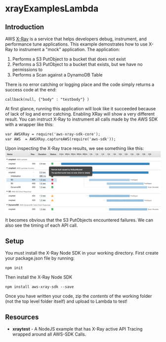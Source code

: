 # xrayExamplesLambda

## Introduction
AWS  [X-Ray](https://aws.amazon.com/xray/) is a service that helps developers debug, instrument, and performance tune applications.
This example demostrates how to use X-Ray to instrument a "mock" application. The application:

1. Performs a S3 PutObject to a bucket that does not exist
2. Performs a S3 PutObject to a bucket that exists, but we have no permissions to
3. Performs a Scan against a DynamoDB Table

There is no error catching or logging place and the code simply returns a success code at the end:

```node
callback(null, {"body" : "testbody"} )
```

At first glance,  running this application will look like it succeeded because of lack of log and error catching.
Enabling XRay will show a very different result. You can instruct X-Ray to instrument all calls made by the AWS SDK with a wrapper like this:

```node
var AWSXRay = require('aws-xray-sdk-core');
var AWS  = AWSXRay.captureAWS(require('aws-sdk'));
```

Upon inspecting the X-Ray trace results, we see something like this:
![SAM Local Start API](media/xray.png)

It becomes obvious that the S3 PutObjects encountered failures. We can also see the timing of each API call.

## Setup

You must install the X-Ray Node SDK in your working directory. First create your package.json file by running:

```
npm init
```
Then install the X-Ray Node SDK

```
npm install aws-xray-sdk --save
```

Once you have written your code, zip the *contents* of the working folder (not the top level folder itself) and upload to Lambda to test!

## Resources

- **xraytest** - A NodeJS example that has X-Ray active API Tracing wrapped around all AWS-SDK Calls.